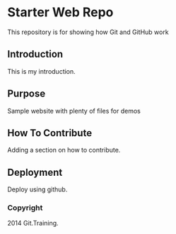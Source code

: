 # Starter Web Repo

This repository is for showing how Git and GitHub work

## Introduction

This is my introduction.

## Purpose

Sample website with plenty of files for demos

## How To Contribute

Adding a section on how to contribute.

## Deployment

Deploy using github.

### Copyright

2014 Git.Training.